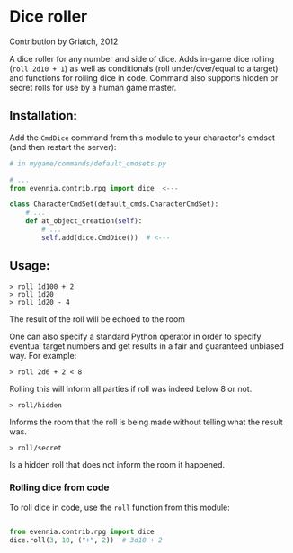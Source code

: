 # Dice roller

Contribution by Griatch, 2012

A dice roller for any number and side of dice. Adds in-game dice rolling
(`roll 2d10 + 1`) as well as conditionals (roll under/over/equal to a target)
and functions for rolling dice in code. Command also supports hidden or secret
rolls for use by a human game master.


## Installation:


Add the `CmdDice` command from this module to your character's cmdset
(and then restart the server):

```python
# in mygame/commands/default_cmdsets.py

# ...
from evennia.contrib.rpg import dice  <---

class CharacterCmdSet(default_cmds.CharacterCmdSet):
    # ...
    def at_object_creation(self):
        # ...
        self.add(dice.CmdDice())  # <---

```

## Usage:

    > roll 1d100 + 2
    > roll 1d20
    > roll 1d20 - 4

The result of the roll will be echoed to the room

One can also specify a standard Python operator in order to specify
eventual target numbers and get results in a fair and guaranteed
unbiased way.  For example:

    > roll 2d6 + 2 < 8

Rolling this will inform all parties if roll was indeed below 8 or not.

    > roll/hidden

Informs the room that the roll is being made without telling what the result
was.

    > roll/secret

Is a hidden roll that does not inform the room it happened.

### Rolling dice from code

To roll dice in code, use the `roll` function from this module:

```python

from evennia.contrib.rpg import dice
dice.roll(3, 10, ("+", 2))  # 3d10 + 2

```
